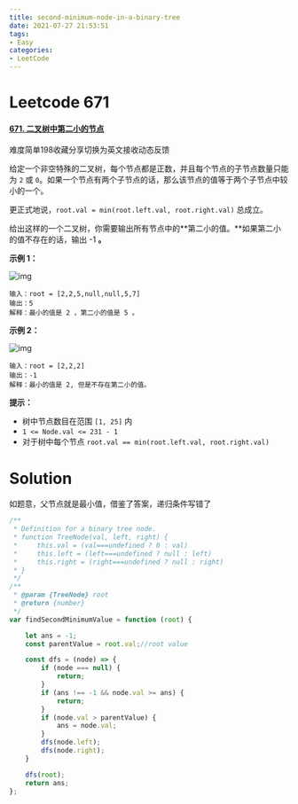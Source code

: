 ```yaml
---
title: second-minimum-node-in-a-binary-tree
date: 2021-07-27 21:53:51
tags:
- Easy
categories:
- LeetCode 
---
```


# Leetcode 671

#### [671. 二叉树中第二小的节点](https://leetcode-cn.com/problems/second-minimum-node-in-a-binary-tree/)

难度简单198收藏分享切换为英文接收动态反馈

给定一个非空特殊的二叉树，每个节点都是正数，并且每个节点的子节点数量只能为 `2` 或 `0`。如果一个节点有两个子节点的话，那么该节点的值等于两个子节点中较小的一个。

更正式地说，`root.val = min(root.left.val, root.right.val)` 总成立。

给出这样的一个二叉树，你需要输出所有节点中的**第二小的值。**如果第二小的值不存在的话，输出 -1 **。**

 

**示例 1：**

![img](https://assets.leetcode.com/uploads/2020/10/15/smbt1.jpg)

```
输入：root = [2,2,5,null,null,5,7]
输出：5
解释：最小的值是 2 ，第二小的值是 5 。
```

**示例 2：**

![img](https://assets.leetcode.com/uploads/2020/10/15/smbt2.jpg)

```
输入：root = [2,2,2]
输出：-1
解释：最小的值是 2, 但是不存在第二小的值。
```

 

**提示：**

- 树中节点数目在范围 `[1, 25]` 内
- `1 <= Node.val <= 231 - 1`
- 对于树中每个节点 `root.val == min(root.left.val, root.right.val)`

# Solution

如题意，父节点就是最小值，借鉴了答案，递归条件写错了

```js
/**
 * Definition for a binary tree node.
 * function TreeNode(val, left, right) {
 *     this.val = (val===undefined ? 0 : val)
 *     this.left = (left===undefined ? null : left)
 *     this.right = (right===undefined ? null : right)
 * }
 */
/**
 * @param {TreeNode} root
 * @return {number}
 */
var findSecondMinimumValue = function (root) {

    let ans = -1;
    const parentValue = root.val;//root value

    const dfs = (node) => {
        if (node === null) {
            return;
        }
        if (ans !== -1 && node.val >= ans) {
            return;
        }
        if (node.val > parentValue) {
            ans = node.val;
        }
        dfs(node.left);
        dfs(node.right);
    }

    dfs(root);
    return ans;
};
```

